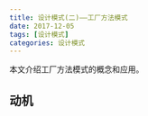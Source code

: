 ```yaml
---
title: 设计模式(二)——工厂方法模式
date: 2017-12-05
tags: [设计模式]
categories: 设计模式
---
```


本文介绍工厂方法模式的概念和应用。

<!--more-->

## 动机